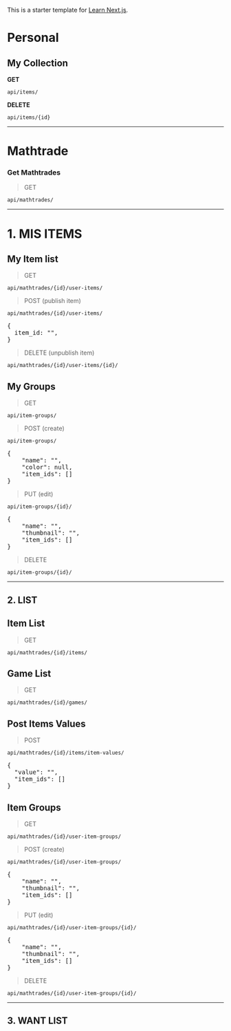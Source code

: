 This is a starter template for [Learn Next.js](https://nextjs.org/learn).

# Personal

## My Collection

**GET**

<code>api/items/</code>

**DELETE**

<code>api/items/{id}</code>

---

# Mathtrade

### Get Mathtrades

> GET

<code>api/mathtrades/</code>

---

# 1. MIS ITEMS

## My Item list

> GET

<code>api/mathtrades/{id}/user-items/</code>

> POST (publish item)

<code>api/mathtrades/{id}/user-items/</code>

<pre>
{
  item_id: "",
}
</pre>

> DELETE (unpublish item)

<code>api/mathtrades/{id}/user-items/{id}/</code>

## My Groups

> GET

<code>api/item-groups/</code>

> POST (create)

<code>api/item-groups/</code>

<pre>
{
    "name": "",
    "color": null,
    "item_ids": []
}
</pre>

> PUT (edit)

<code>api/item-groups/{id}/</code>

<pre>
{
    "name": "",
    "thumbnail": "",
    "item_ids": []
}
</pre>

> DELETE

<code>api/item-groups/{id}/</code>

---

## 2. LIST

## Item List

> GET

<code>api/mathtrades/{id}/items/</code>

## Game List

> GET

<code>api/mathtrades/{id}/games/</code>

## Post Items Values

> POST

<code>api/mathtrades/{id}/items/item-values/</code>

<pre>
{
  "value": "",
  "item_ids": []
}
</pre>

## Item Groups

> GET

<code>api/mathtrades/{id}/user-item-groups/</code>

> POST (create)

<code>api/mathtrades/{id}/user-item-groups/</code>

<pre>
{
    "name": "",
    "thumbnail": "",
    "item_ids": []
}
</pre>

> PUT (edit)

<code>api/mathtrades/{id}/user-item-groups/{id}/</code>

<pre>
{
    "name": "",
    "thumbnail": "",
    "item_ids": []
}
</pre>

> DELETE

<code>api/mathtrades/{id}/user-item-groups/{id}/</code>

---

## 3. WANT LIST
